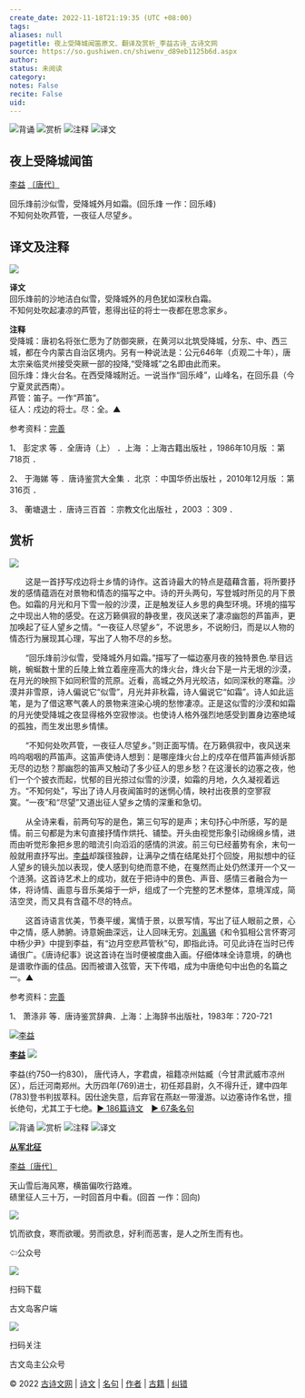 ```yaml
---
create_date: 2022-11-18T21:19:35 (UTC +08:00)
tags: 
aliases: null
pagetitle: 夜上受降城闻笛原文、翻译及赏析_李益古诗_古诗文网
source: https://so.gushiwen.cn/shiwenv_d89eb1125b6d.aspx
author: 
status: 未阅读
category: 
notes: False
recite: False
uid: 
---
```


![背诵](https://song.gushiwen.cn/siteimg/bei-pic.png) ![赏析](https://song.gushiwen.cn/siteimg/shang-pic.png) ![注释](https://song.gushiwen.cn/siteimg/zhu-pic.png) ![译文](https://song.gushiwen.cn/siteimg/yi-pic.png)

## 夜上受降城闻笛

[李益](https://so.gushiwen.cn/authorv_da2cd14d14b1.aspx) [〔唐代〕](https://so.gushiwen.cn/shiwens/default.aspx?cstr=%e5%94%90%e4%bb%a3)

回乐烽前沙似雪，受降城外月如霜。(回乐烽 一作：回乐峰)  
不知何处吹芦管，一夜征人尽望乡。

## 译文及注释

![](https://song.gushiwen.cn/siteimg/speak-er.png)

**译文**  
回乐烽前的沙地洁白似雪，受降城外的月色犹如深秋白霜。  
不知何处吹起凄凉的芦管，惹得出征的将士一夜都在思念家乡。

**注释**  
受降城：唐初名将张仁愿为了防御突厥，在黄河以北筑受降城，分东、中、西三城，都在今内蒙古自治区境内。另有一种说法是：公元646年（贞观二十年），唐太宗亲临灵州接受突厥一部的投降,“受降城”之名即由此而来。  
回乐烽：烽火台名。在西受降城附近。一说当作“回乐峰”，山峰名，在回乐县（今宁夏灵武西南）。  
芦管：笛子。一作“芦笛”。  
征人：戍边的将士。尽：全。▲

参考资料：[完善](https://so.gushiwen.cn/jiucuo.aspx?u=%e7%bf%bb%e8%af%91718%e3%80%8a%e8%af%91%e6%96%87%e5%8f%8a%e6%b3%a8%e9%87%8a%e3%80%8b)

1、 彭定求 等 ．全唐诗（上） ．上海 ：上海古籍出版社 ，1986年10月版 ：第718页 ．

2、 于海娣 等 ．唐诗鉴赏大全集 ．北京 ：中国华侨出版社 ，2010年12月版 ：第316页 ．

3、 蘅塘退士 ．唐诗三百首 ：宗教文化出版社 ，2003 ：309 ．

## 赏析

![](https://song.gushiwen.cn/siteimg/speak-er.png)

　　这是一首抒写戍边将士乡情的诗作。这首诗最大的特点是蕴藉含蓄，将所要抒发的感情蕴涵在对景物和情态的描写之中。诗的开头两句，写登城时所见的月下景色。如霜的月光和月下雪一般的沙漠，正是触发征人乡思的典型环境。环境的描写之中现出人物的感受。在这万籁俱寂的静夜里，夜风送来了凄凉幽怨的芦笛声，更加唤起了征人望乡之情。“一夜征人尽望乡”，不说思乡，不说盼归，而是以人物的情态行为展现其心理，写出了人物不尽的乡愁。

　　“回乐烽前沙似雪，受降城外月如霜。”描写了一幅边塞月夜的独特景色.举目远眺，蜿蜒数十里的丘陵上耸立着座座高大的烽火台，烽火台下是一片无垠的沙漠，在月光的映照下如同积雪的荒原。近看，高城之外月光皎洁，如同深秋的寒霜。沙漠并非雪原，诗人偏说它“似雪”，月光并非秋霜，诗人偏说它“如霜”。诗人如此运笔，是为了借这寒气袭人的景物来渲染心境的愁惨凄凉。正是这似雪的沙漠和如霜的月光使受降城之夜显得格外空寂惨淡。也使诗人格外强烈地感受到置身边塞绝域的孤独，而生发出思乡情愫。

　　“不知何处吹芦管，一夜征人尽望乡。”则正面写情。在万籁俱寂中，夜风送来呜呜咽咽的芦笛声。这笛声使诗人想到：是哪座烽火台上的戍卒在借芦笛声倾诉那无尽的边愁？那幽怨的笛声又触动了多少征人的思乡愁？在这漫长的边塞之夜，他们一个个披衣而起，忧郁的目光掠过似雪的沙漠，如霜的月地，久久凝视着远方。“不知何处”，写出了诗人月夜闻笛时的迷惘心情，映衬出夜景的空寥寂寞。“一夜”和“尽望”又道出征人望乡之情的深重和急切。

　　从全诗来看，前两句写的是色，第三句写的是声；末句抒心中所感，写的是情。前三句都是为末句直接抒情作烘托、铺垫。开头由视觉形象引动绵绵乡情，进而由听觉形象把乡思的暗流引向滔滔的感情的洪波。前三句已经蓄势有余，末句一般就用直抒写出。[李益](https://so.gushiwen.cn/authorv_da2cd14d14b1.aspx)却蹊径独辟，让满孕之情在结尾处打个回旋，用拟想中的征人望乡的镜头加以表现，使人感到句绝而意不绝，在戛然而止处仍然漾开一个又一个涟漪。这首诗艺术上的成功，就在于把诗中的景色、声音、感情三者融合为一体，将诗情、画意与音乐美熔于一炉，组成了一个完整的艺术整体，意境浑成，简洁空灵，而又具有含蕴不尽的特点。

　　这首诗语言优美，节奏平缓，寓情于景，以景写情，写出了征人眼前之景，心中之情，感人肺腑。诗意婉曲深远，让人回味无穷。[刘禹锡](https://so.gushiwen.cn/authorv_e3c4e8cf2646.aspx)《和令狐相公言怀寄河中杨少尹》中提到李益，有“边月空悲芦管秋”句，即指此诗。可见此诗在当时已传诵很广。《唐诗纪事》说这首诗在当时便被度曲入画。仔细体味全诗意境，的确也是谱歌作画的佳品。因而被谱入弦管，天下传唱，成为中唐绝句中出色的名篇之一。▲

参考资料：[完善](https://so.gushiwen.cn/jiucuo.aspx?u=%e8%b5%8f%e6%9e%90844%e3%80%8a%e8%b5%8f%e6%9e%90%e3%80%8b)

1、 萧涤非 等．唐诗鉴赏辞典．上海：上海辞书出版社，1983年：720-721

[![李益](https://song.gushiwen.cn/authorImg/liyi.jpg)](https://so.gushiwen.cn/authorv_da2cd14d14b1.aspx)

[**李益**](https://so.gushiwen.cn/authorv_da2cd14d14b1.aspx) ![](https://song.gushiwen.cn/siteimg/speak-er.png)

李益(约750—约830)， 唐代诗人，字君虞，祖籍凉州姑臧（今甘肃武威市凉州区），后迁河南郑州。大历四年(769)进士，初任郑县尉，久不得升迁，建中四年(783)登书判拔萃科。因仕途失意，后弃官在燕赵一带漫游。以边塞诗作名世，擅长绝句，尤其工于七绝。[► 186篇诗文](https://so.gushiwen.cn/shiwens/default.aspx?astr=%e6%9d%8e%e7%9b%8a)　[► 67条名句](https://so.gushiwen.cn/mingjus/default.aspx?astr=%e6%9d%8e%e7%9b%8a)

![背诵](https://song.gushiwen.cn/siteimg/bei-pic.png) ![赏析](https://song.gushiwen.cn/siteimg/shang-pic.png) ![注释](https://song.gushiwen.cn/siteimg/zhu-pic.png) ![译文](https://song.gushiwen.cn/siteimg/yi-pic.png)

[**从军北征**](https://so.gushiwen.cn/shiwenv_65f6ea5d5703.aspx)

[李益](https://so.gushiwen.cn/authorv.aspx?name=%e6%9d%8e%e7%9b%8a)[〔唐代〕](https://so.gushiwen.cn/shiwens/default.aspx?cstr=%e5%94%90%e4%bb%a3)

天山雪后海风寒，横笛偏吹行路难。  
碛里征人三十万，一时回首月中看。(回首 一作：回向)

![](https://song.gushiwen.cn/siteimg/app/erma_guwendao.png)

饥而欲食，寒而欲暖。劳而欲息，好利而恶害，是人之所生而有也。

⇦公众号

![](https://song.gushiwen.cn/siteimg/app/appdownGwd2021.png)

扫码下载

古文岛客户端

![](https://song.gushiwen.cn/siteimg/app/erma_guwendao.png)

扫码关注

古文岛主公众号

© 2022 [古诗文网](https://www.gushiwen.cn/) | [诗文](https://so.gushiwen.cn/shiwens/) | [名句](https://so.gushiwen.cn/mingjus/) | [作者](https://so.gushiwen.cn/authors/) | [古籍](https://so.gushiwen.cn/guwen/) | [纠错](https://so.gushiwen.cn/jiucuo.aspx?u=)
